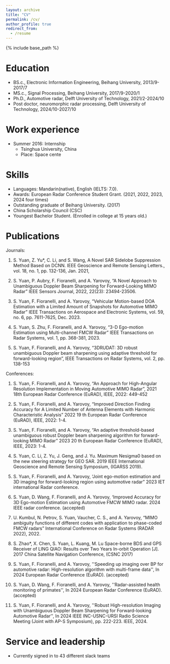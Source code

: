 ```yaml
---
layout: archive
title: "CV"
permalink: /cv/
author_profile: true
redirect_from:
  - /resume
---
```


{% include base_path %}

Education
======
* BS.c., Electronic Information Engineering, Beihang University, 2013/9-2017/7
* MS.c., Signal Processing, Beihang University, 2017/9-2020/1
* Ph.D., Automotive radar, Delft University of Technology, 2021/2-2024/10
* Post doctor, neuromorphic radar processing, Delft University of Technology, 2024/10-2027/10

Work experience
======
* Summer 2016: Internship
  *  Tsinghua University, China 
  * Place:  Space cente
  
Skills
======
* Languages: Mandarin(native), English (IELTS: 7.0).
* Awards: European Radar Conference Student Grant. (2021, 2022, 2023, 2024 four times)
* Outstanding graduate of Beihang University. (2017)
* China Scholarship Council (CSC)
* Youngest Bachelor Student. (Enrolled in college at 15 years old.)

Publications
======
  Journals:

  1. S. Yuan, Z. Yu*, C. Li, and S. Wang, A Novel SAR Sidelobe Suppression Method Based on DCNN. IEEE Geoscience and Remote Sensing Letters., vol. 18, no. 1, pp. 132-136, Jan. 2021,

  2. S. Yuan, P. Aubry, F. Fioranelli, and A. Yarovoy, “A Novel Approach to Unambiguous Doppler Beam Sharpening for Forward-Looking MIMO Radar” IEEE Sensors Journal, 2022, 22(23): 23494-23506.
     
  3. S. Yuan, F. Fioranelli, and A. Yarovoy, “Vehicular Motion-based DOA Estimation with a Limited Amount of Snapshots for Automotive MIMO Radar” IEEE Transactions on Aerospace and Electronic Systems, vol. 59, no. 6, pp. 7611-7625, Dec. 2023.

  4. S. Yuan, S. Zhu, F. Fioranelli, and A. Yarovoy, “3-D Ego-motion Estimation using Multi-channel FMCW Radar” IEEE Transactions on Radar Systems, vol. 1, pp. 368-381, 2023.

  5. S. Yuan, F. Fioranelli, and A. Yarovoy, “3DRUDAT: 3D robust unambiguous Doppler beam sharpening using adaptive threshold for forward-looking region”, IEEE Transactions on Radar Systems, vol. 2, pp. 138-153

  Conferences:

  1. S. Yuan, F. Fioranelli, and A. Yarovoy, “An Approach for High-Angular Resolution Implementation in Moving Automotive MIMO Radar”, 2021 18th European Radar Conference (EuRAD), IEEE, 2022: 449-452

  2. S. Yuan, F. Fioranelli, and A. Yarovoy, “Improved Direction Finding Accuracy for A Limited Number of Antenna Elements with Harmonic Characteristic Analysis” 2022 19 th European Radar Conference (EuRAD), IEEE, 2022: 1-4.
  
  3. S. Yuan, F. Fioranelli, and A. Yarovoy, “An adaptive threshold-based unambiguous robust Doppler beam sharpening algorithm for forward-looking MIMO Radar” 2023 20 th European Radar Conference (EuRAD), IEEE, 2023: 1-4.
  
  4. S. Yuan, C. Li, Z. Yu, J. Geng, and J. Yu. Maximum Nesigma0 based on the new steering strategy for GEO SAR. 2019 IEEE International Geoscience and Remote Sensing Symposium, (IGARSS 2019).
        
  5. S. Yuan, F. Fioranelli, and A. Yarovoy, ‘Joint ego-motion estimation and 3D imaging for forward-looking region using automotive radar” 2023 IET international Radar conference.
     
  6. S. Yuan, D. Wang, F. Fioranelli, and A. Yarovoy, ‘Improved Accuracy for 3D Ego-motion Estimation using Automotive FMCW MIMO radar. 2024 IEEE radar conference. (accepted)
    
  7. U. Kumbul, N. Petrov, S. Yuan, Vaucher, C. S., and A. Yarovoy, “MIMO ambiguity functions of different codes with application to phase-coded FMCW radars” International Conference on Radar Systems (RADAR 2022), 2022.
    
  8. S. Zhao*, X. Chen, S. Yuan, L. Kuang, M. Lu Space-borne BDS and GPS Receiver of LING QIAO: Results over Two Years In-orbit Operation [J]. 2017 China Satellite Navigation Conference, (CSNC 2017)

  9. S. Yuan, F. Fioranelli, and A. Yarovoy, ''Speeding up imaging over BP for automotive radar: High-resolution algorithm with multi-frame data'',  In 2024 European Radar Conference (EuRAD). (accepted)

  10. S. Yuan, D. Wang, F. Fioranelli, and A. Yarovoy, ''Radar-assisted health monitoring of primates'',  In 2024 European Radar Conference (EuRAD). (accepted)

  11. S. Yuan, F. Fioranelli, and A. Yarovoy, ''Robust High-resolution Imaging with Unambiguous Doppler Beam Sharpening for Forward-looking Automotive Radar'',  In 2024 IEEE INC-USNC-URSI Radio Science Meeting (Joint with AP-S Symposium), pp. 222-223. IEEE, 2024. 
  

  
Service and leadership
======
* Currently signed in to 43 different slack teams
